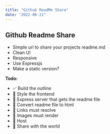 ```yaml
---
title: "Github ReadMe Share"
date: "2022-06-21"
---
```

## Github Readme Share

* Simple url to share your projects readme.md
* Clean UI
* Responsive
* Use Expressjs
* Make a static version?

__Todo:__
* ✅ Build the outline
* 🔲 Style the frontend
* 🔲 Express server that gets the readme file
* 🔲 Convert readme file to html
* 🔲 Links must resolve
* 🔲 Images must render
* 🔲 Host
* 🔲 Share with the world
